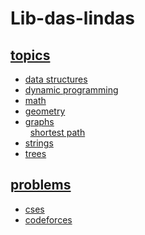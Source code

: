 # Lib-das-lindas
   ## [topics](https://docs.google.com/spreadsheets/d/1zo_SoyNz4mK2Dz3V__Ldo8TvHnOeYX2cK3BMPB7dL5A/edit?usp=sharing)
   * [data structures](data-structures)
   * [dynamic programming](dynamic-programming)
   * [math](math)
   * [geometry](geometry)
   * [graphs](graphs)
	<br />
		&nbsp; [shortest path](graphs/shortest-path)
   * [strings](strings)
   * [trees](trees)
   ## [problems](https://docs.google.com/spreadsheets/d/19bpyvDnt-eyUdRKghx2C5kwCDbgAVFsxkn3tlm5tFL8/edit?pli=1&gid=2144856859#gid=2144856859)
   * [cses](CSES-PROBLEMSET)
   * [codeforces](codeforces)
